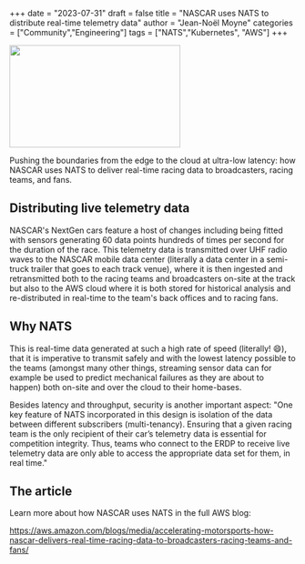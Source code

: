 +++
date = "2023-07-31"
draft = false
title = "NASCAR uses NATS to distribute real-time telemetry data"
author = "Jean-Noël Moyne"
categories = ["Community","Engineering"]
tags = ["NATS","Kubernetes", "AWS"]
+++

<img src="https://d2908q01vomqb2.cloudfront.net/fb644351560d8296fe6da332236b1f8d61b2828a/2023/06/24/NASCAR-1-scaled.jpg" height="180" width="300">

Pushing the boundaries from the edge to the cloud at ultra-low latency: how NASCAR uses NATS to deliver real-time racing data to broadcasters, racing teams, and fans.

## Distributing live telemetry data

NASCAR's NextGen cars feature a host of changes including being fitted with sensors generating 60 data points hundreds of times per second for the duration of the race.
This telemetry data is transmitted over UHF radio waves to the NASCAR mobile data center (literally a data center in a semi-truck trailer that goes to each track venue), where it is then ingested and retransmitted both to the racing teams and broadcasters on-site at the track but also to the AWS cloud where it is both stored for historical analysis and re-distributed in real-time to the team's back offices and to racing fans.

## Why NATS

This is real-time data generated at such a high rate of speed (literally! 😄), that it is imperative to transmit safely and with the lowest latency possible to the teams (amongst many other things, streaming sensor data can for example be used to predict mechanical failures as they are about to happen) both on-site and over the cloud to their home-bases.

Besides latency and throughput, security is another important aspect: "One key feature of NATS incorporated in this design is isolation of the data between different subscribers (multi-tenancy). Ensuring that a given racing team is the only recipient of their car’s telemetry data is essential for competition integrity. Thus, teams who connect to the ERDP to receive live telemetry data are only able to access the appropriate data set for them, in real time."

## The article

Learn more about how NASCAR uses NATS in the full AWS blog:

https://aws.amazon.com/blogs/media/accelerating-motorsports-how-nascar-delivers-real-time-racing-data-to-broadcasters-racing-teams-and-fans/

